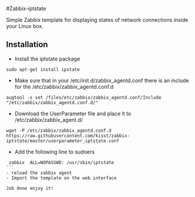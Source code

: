 #Zabbix-iptstate

Simple Zabbix template for displaying states of network connections inside your Linux box.

## Installation

 - Install the iptstate package

 ```shell
 sudo apt-get install ipstate
 ```
 - Make sure that in your /etc/init.d/zabbix_agentd.conf there is an include for the /etc/zabbix/zabbix_agentd.conf.d
 
 ```shell
 augtool -s set /files/etc/zabbix/zabbix_agentd.conf/Include "/etc/zabbix/zabbix_agentd.conf.d/"
 ```
 - Download the UserParameter file and place it to /etc/zabbix/zabbix_agent.d/

 ```shell
 wget -P /etc/zabbix/zabbix_agentd.conf.d https://raw.githubusercontent.com/kisst/zabbix-iptstate/master/userparameter_iptstate.conf
 ```
 - Add the following line to sudoers

 ````shell
  zabbix  ALL=NOPASSWD: /usr/sbin/iptstate
 ```
 - reload the zabbix agent
 - Import the template on the web interface

Job done enjoy it!

